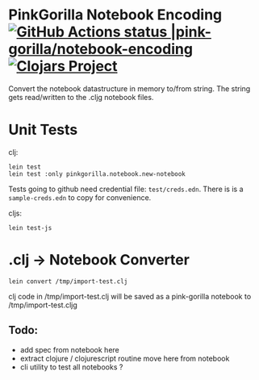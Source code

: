 # PinkGorilla Notebook Encoding [![GitHub Actions status |pink-gorilla/notebook-encoding](https://github.com/pink-gorilla/notebook-encoding/workflows/CI/badge.svg)](https://github.com/pink-gorilla/notebook-encoding/actions?workflow=CI)[![Clojars Project](https://img.shields.io/clojars/v/org.pinkgorilla/notebook-encoding.svg)](https://clojars.org/org.pinkgorilla/notebook-encoding)


Convert the notebook datastructure in memory to/from string.
The string gets read/written to the .cljg notebook files.

# Unit Tests

clj:

```
lein test
lein test :only pinkgorilla.notebook.new-notebook
```

Tests going to github need credential file: `test/creds.edn`. There is is
a `sample-creds.edn` to copy for convenience.

cljs:
```
lein test-js
```

# .clj -> Notebook Converter
```
lein convert /tmp/import-test.clj
```
clj code in /tmp/import-test.clj will be saved as a pink-gorilla notebook to /tmp/import-test.cljg


## Todo:
- add spec from notebook here
- extract clojure / clojurescript routine move here from notebook
- cli utility to test all notebooks ?

